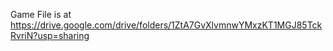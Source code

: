 Game File is at
https://drive.google.com/drive/folders/1ZtA7GvXlvmnwYMxzKT1MGJ85TckRvriN?usp=sharing
